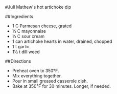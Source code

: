 #Juli Mathew's hot artichoke dip

##Ingredients
- 1 C Parmesan cheese, grated
- &frac12; C mayonnaise
- &frac12; C sour cream
- 1 can artichoke hearts in water, drained, chopped
- 1 t garlic
- 1&frac12; t dill weed

##Directions
- Preheat oven to 350&deg;F.
- Mix everything together.
- Pour in small greased casserole dish.
- Bake at 350&deg;F for 30 minutes. Longer, if needed.

